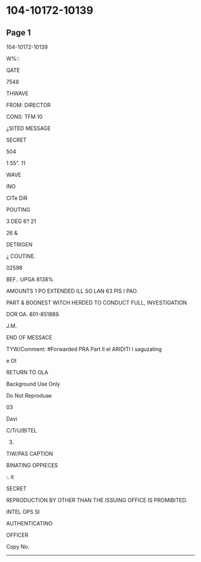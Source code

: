 # 104-10172-10139

## Page 1

104-10172-10139

W%::

QATE

7548

THWAVE

FROM: DIRECTOR

CONS: TFM 10

¿SITED MESSAGE

SECRET

504

1 55". 11

WAVE

INO

CITe DiR

POUTING

3 DEG 6? 21

26 &

DETRIGEN

¿ COUTINE.

02598

BEF.. UPGA 8138%

AMOUNTS 1 PO EXTENDED ILL SO LAN 63 PIS I PAO.

PART & BOONEST WITCH HERDED TO CONDUCT FULL, INVESTIGATION

DOR OA. 801-851889.

J.M.

END OF MESSACE

TYW/Comment: #Forwarded PRA Part Il el ARIDITI I saguzating

e Ot

RETURN TO OLA

Background Use Only

Do Not Reproduae

03

Davi

C/TrU/BITEL

03.

TIW/PAS CAPTION

BINATING OPPIECES

:. it

SECRET

REPRODUCTION BY OTHER THAN THE ISSUING OFFICE IS PROMIBITED.

INTEL OPS SI

AUTHENTICATINO

OFFICER

Copy No.

---

